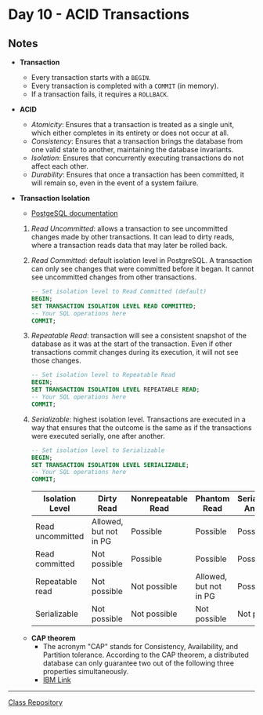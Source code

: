 # Day 10 - ACID Transactions

## Notes

- **Transaction**
    - Every transaction starts with a `BEGIN`.
    - Every transaction is completed with a `COMMIT` (in memory).
    - If a transaction fails, it requires a `ROLLBACK`.

- **ACID**
    - *Atomicity*: Ensures that a transaction is treated as a single unit, which either completes in its entirety or does not occur at all.
    - *Consistency*: Ensures that a transaction brings the database from one valid state to another, maintaining the database invariants.
    - *Isolation*: Ensures that concurrently executing transactions do not affect each other.
    - *Durability*: Ensures that once a transaction has been committed, it will remain so, even in the event of a system failure.

- **Transaction Isolation**
    - [PostgeSQL documentation](https://www.postgresql.org/docs/current/transaction-iso.html)

    1. *Read Uncommitted*: allows a transaction to see uncommitted changes made by other transactions. It can lead to dirty reads, where a transaction reads data that may later be rolled back.

    2. *Read Committed*: default isolation level in PostgreSQL. A transaction can only see changes that were committed before it began. It cannot see uncommitted changes from other transactions.
        ```sql
        -- Set isolation level to Read Committed (default)
        BEGIN;
        SET TRANSACTION ISOLATION LEVEL READ COMMITTED;
        -- Your SQL operations here
        COMMIT;
        ```
    
    3. *Repeatable Read*: transaction will see a consistent snapshot of the database as it was at the start of the transaction. Even if other transactions commit changes during its execution, it will not see those changes.
        ```sql
        -- Set isolation level to Repeatable Read
        BEGIN;
        SET TRANSACTION ISOLATION LEVEL REPEATABLE READ;
        -- Your SQL operations here
        COMMIT;
        ```

    4. *Serializable*: highest isolation level. Transactions are executed in a way that ensures that the outcome is the same as if the transactions were executed serially, one after another.
        ```sql
        -- Set isolation level to Serializable
        BEGIN;
        SET TRANSACTION ISOLATION LEVEL SERIALIZABLE;
        -- Your SQL operations here
        COMMIT;
        ```



        | Isolation Level  | Dirty Read                  | Nonrepeatable Read | Phantom Read               | Serialization Anomaly |
        |------------------|-----------------------------|--------------------|----------------------------|-----------------------|
        | Read uncommitted | Allowed, but not in PG      | Possible           | Possible                   | Possible              |
        | Read committed   | Not possible                | Possible           | Possible                   | Possible              |
        | Repeatable read  | Not possible                | Not possible       | Allowed, but not in PG     | Possible              |
        | Serializable     | Not possible                | Not possible       | Not possible               | Not possible          |

    - **CAP theorem**
        -  The acronym "CAP" stands for Consistency, Availability, and Partition tolerance. According to the CAP theorem, a distributed database can only guarantee two out of the following three properties simultaneously.
        - [IBM Link](https://www.ibm.com/topics/cap-theorem)

--------------
[Class Repository](https://github.com/lvgalvao/data-engineering-roadmap/tree/main/Bootcamp%20-%20SQL%20e%20Analytics/Aula-10)